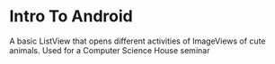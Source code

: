 # Intro To Android
A basic ListView that opens different activities of ImageViews of cute animals. Used for a Computer Science House seminar
